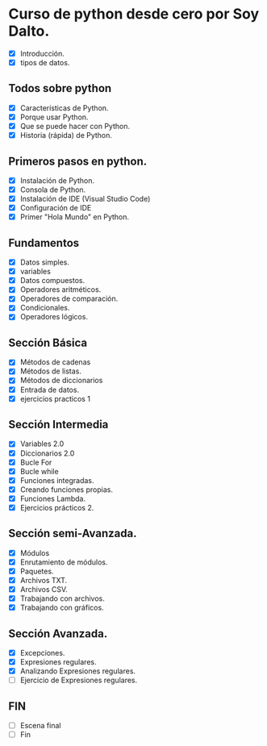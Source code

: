 # Curso de python desde cero por Soy Dalto.

- [x] Introducción.
- [x] tipos de datos.

## Todos sobre python

- [x] Características de Python.
- [x] Porque usar Python.
- [x] Que se puede hacer con Python.
- [x] Historia (rápida) de Python.

## Primeros pasos en python.

- [x] Instalación de Python.
- [x] Consola de Python.
- [x] Instalación de IDE (Visual Studio Code)
- [x] Configuración de IDE
- [x] Primer "Hola Mundo" en Python.

## Fundamentos

- [x] Datos simples.
- [x] variables
- [x] Datos compuestos.
- [x] Operadores aritméticos.
- [x] Operadores de comparación.
- [x] Condicionales.
- [x] Operadores lógicos.

## Sección Básica

- [x] Métodos de cadenas
- [x] Métodos de listas.
- [x] Métodos de diccionarios
- [x] Entrada de datos.
- [x] ejercicios practicos 1

## Sección Intermedia

- [x] Variables 2.0
- [x] Diccionarios 2.0
- [x] Bucle For
- [x] Bucle while
- [x] Funciones integradas.
- [x] Creando funciones propias.
- [x] Funciones Lambda.
- [x] Ejercicios prácticos 2.

## Sección semi-Avanzada.

- [x] Módulos
- [x] Enrutamiento de módulos.
- [x] Paquetes.
- [x] Archivos TXT.
- [x] Archivos CSV.
- [x] Trabajando con archivos.
- [x] Trabajando con gráficos.

## Sección Avanzada.

- [x] Excepciones.
- [x] Expresiones regulares.
- [x] Analizando Expresiones regulares.
- [ ] Ejercicio de Expresiones regulares.

## FIN

- [ ] Escena final
- [ ] Fin
